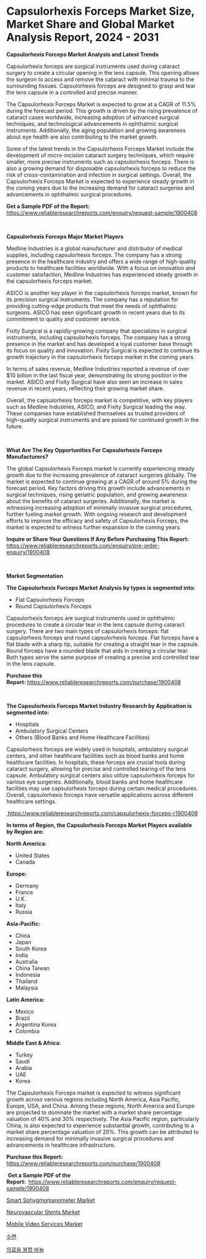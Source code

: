<p><h1>Capsulorhexis Forceps Market Size, Market Share and Global Market Analysis Report, 2024 - 2031</h1></p><p><strong>Capsulorhexis Forceps Market Analysis and Latest Trends</strong></p>
<p><p>Capsulorhexis forceps are surgical instruments used during cataract surgery to create a circular opening in the lens capsule. This opening allows the surgeon to access and remove the cataract with minimal trauma to the surrounding tissues. Capsulorhexis forceps are designed to grasp and tear the lens capsule in a controlled and precise manner.</p><p>The Capsulorhexis Forceps Market is expected to grow at a CAGR of 11.5% during the forecast period. This growth is driven by the rising prevalence of cataract cases worldwide, increasing adoption of advanced surgical techniques, and technological advancements in ophthalmic surgical instruments. Additionally, the aging population and growing awareness about eye health are also contributing to the market growth.</p><p>Some of the latest trends in the Capsulorhexis Forceps Market include the development of micro-incision cataract surgery techniques, which require smaller, more precise instruments such as capsulorhexis forceps. There is also a growing demand for disposable capsulorhexis forceps to reduce the risk of cross-contamination and infection in surgical settings. Overall, the Capsulorhexis Forceps Market is expected to experience steady growth in the coming years due to the increasing demand for cataract surgeries and advancements in ophthalmic surgical procedures.</p></p>
<p><strong>Get a Sample PDF of the Report:&nbsp;</strong> <a href="https://www.reliableresearchreports.com/enquiry/request-sample/1900408">https://www.reliableresearchreports.com/enquiry/request-sample/1900408</a></p>
<p>&nbsp;</p>
<p><strong>Capsulorhexis Forceps Major Market Players</strong></p>
<p><p>Medline Industries is a global manufacturer and distributor of medical supplies, including capsulorhexis forceps. The company has a strong presence in the healthcare industry and offers a wide range of high-quality products to healthcare facilities worldwide. With a focus on innovation and customer satisfaction, Medline Industries has experienced steady growth in the capsulorhexis forceps market.</p><p>ASICO is another key player in the capsulorhexis forceps market, known for its precision surgical instruments. The company has a reputation for providing cutting-edge products that meet the needs of ophthalmic surgeons. ASICO has seen significant growth in recent years due to its commitment to quality and customer service.</p><p>Fixity Surgical is a rapidly-growing company that specializes in surgical instruments, including capsulorhexis forceps. The company has a strong presence in the market and has developed a loyal customer base through its focus on quality and innovation. Fixity Surgical is expected to continue its growth trajectory in the capsulorhexis forceps market in the coming years.</p><p>In terms of sales revenue, Medline Industries reported a revenue of over $10 billion in the last fiscal year, demonstrating its strong position in the market. ASICO and Fixity Surgical have also seen an increase in sales revenue in recent years, reflecting their growing market share.</p><p>Overall, the capsulorhexis forceps market is competitive, with key players such as Medline Industries, ASICO, and Fixity Surgical leading the way. These companies have established themselves as trusted providers of high-quality surgical instruments and are poised for continued growth in the future.</p></p>
<p>&nbsp;</p>
<p><strong>What Are The Key Opportunities For Capsulorhexis Forceps Manufacturers?</strong></p>
<p><p>The global Capsulorhexis Forceps market is currently experiencing steady growth due to the increasing prevalence of cataract surgeries globally. The market is expected to continue growing at a CAGR of around 5% during the forecast period. Key factors driving this growth include advancements in surgical techniques, rising geriatric population, and growing awareness about the benefits of cataract surgeries. Additionally, the market is witnessing increasing adoption of minimally invasive surgical procedures, further fueling market growth. With ongoing research and development efforts to improve the efficacy and safety of Capsulorhexis Forceps, the market is expected to witness further expansion in the coming years.</p></p>
<p><strong>Inquire or Share Your Questions If Any Before Purchasing This Report:</strong> <a href="https://www.reliableresearchreports.com/enquiry/pre-order-enquiry/1900408">https://www.reliableresearchreports.com/enquiry/pre-order-enquiry/1900408</a></p>
<p>&nbsp;</p>
<p><strong>Market Segmentation</strong></p>
<p><strong>The Capsulorhexis Forceps Market Analysis by types is segmented into:</strong></p>
<p><ul><li>Flat Capsulorhexis Forceps</li><li>Round Capsulorhexis Forceps</li></ul></p>
<p><p>Capsulorhexis forceps are surgical instruments used in ophthalmic procedures to create a circular tear in the lens capsule during cataract surgery. There are two main types of capsulorhexis forceps: flat capsulorhexis forceps and round capsulorhexis forceps. Flat forceps have a flat blade with a sharp tip, suitable for creating a straight tear in the capsule. Round forceps have a rounded blade that aids in creating a circular tear. Both types serve the same purpose of creating a precise and controlled tear in the lens capsule.</p></p>
<p><strong>Purchase this Report:&nbsp;</strong><a href="https://www.reliableresearchreports.com/purchase/1900408">https://www.reliableresearchreports.com/purchase/1900408</a></p>
<p>&nbsp;</p>
<p><strong>The Capsulorhexis Forceps Market Industry Research by Application is segmented into:</strong></p>
<p><ul><li>Hospitals</li><li>Ambulatory Surgical Centers</li><li>Others (Blood Banks and Home Healthcare Facilities)</li></ul></p>
<p><p>Capsulorhexis forceps are widely used in hospitals, ambulatory surgical centers, and other healthcare facilities such as blood banks and home healthcare facilities. In hospitals, these forceps are crucial tools during cataract surgery, allowing for precise and controlled tearing of the lens capsule. Ambulatory surgical centers also utilize capsulorhexis forceps for various eye surgeries. Additionally, blood banks and home healthcare facilities may use capsulorhexis forceps during certain medical procedures. Overall, capsulorhexis forceps have versatile applications across different healthcare settings.</p></p>
<p><a href="https://www.reliableresearchreports.com/capsulorhexis-forceps-r1900408">&nbsp;https://www.reliableresearchreports.com/capsulorhexis-forceps-r1900408</a></p>
<p><strong>In terms of Region, the Capsulorhexis Forceps Market Players available by Region are:</strong></p>
<p>
    <p> <strong> North America: </strong>
        <ul>
            <li>United States</li>
            <li>Canada</li>
        </ul>
        </p> 
    <p> <strong> Europe: </strong>
        <ul>
            <li>Germany</li>
            <li>France</li>
            <li>U.K.</li>
            <li>Italy</li>
            <li>Russia</li>
        </ul>
        </p> 
    <p> <strong> Asia-Pacific: </strong>
        <ul>
            <li>China</li>
            <li>Japan</li>
            <li>South Korea</li>
            <li>India</li>
            <li>Australia</li>
            <li>China Taiwan</li>
            <li>Indonesia</li>
            <li>Thailand</li>
            <li>Malaysia</li>
        </ul>
        </p> 
    <p> <strong> Latin America: </strong>
        <ul>
            <li>Mexico</li>
            <li>Brazil</li>
            <li>Argentina Korea</li>
            <li>Colombia</li>
        </ul>
        </p> 
    <p> <strong> Middle East & Africa: </strong>
        <ul>
            <li>Turkey</li>
            <li>Saudi</li>
            <li>Arabia</li>
            <li>UAE</li>
            <li>Korea</li>
        </ul>
    </p>
    </p>
<p><p>The Capsulorhexis Forceps market is expected to witness significant growth across various regions including North America, Asia Pacific, Europe, USA, and China. Among these regions, North America and Europe are projected to dominate the market with a market share percentage valuation of 40% and 30% respectively. The Asia Pacific region, particularly China, is also expected to experience substantial growth, contributing to a market share percentage valuation of 20%. This growth can be attributed to increasing demand for minimally invasive surgical procedures and advancements in healthcare infrastructure.</p></p>
<p><strong>Purchase this Report: </strong><a href="https://www.reliableresearchreports.com/purchase/1900408">https://www.reliableresearchreports.com/purchase/1900408</a></p>
<p>&nbsp;<strong>Get a Sample PDF of the Report:&nbsp;&nbsp;</strong><a href="https://www.reliableresearchreports.com/enquiry/request-sample/1900408">https://www.reliableresearchreports.com/enquiry/request-sample/1900408</a></p>
<p><strong></strong></p>
<p><p><a href="https://github.com/guneycigdem35/Market-Research-Report-List-3/blob/main/smart-sphygmomanometer-market.md">Smart Sphygmomanometer Market</a></p><p><a href="https://github.com/Paul14Anderson63/Market-Research-Report-List-4/blob/main/neurovascular-stents-market.md">Neurovascular Stents Market</a></p><p><a href="https://www.linkedin.com/pulse/mobile-video-services-market-size-outlook-forecast-2024-2031-2o8zc?trackingId=gFufFaMTfjyhWoXDJ7tr%2FQ%3D%3D">Mobile Video Services Market</a></p><p><a href="https://github.com/Hubertstyenger6685/Market-Research-Report-List-1/blob/main/452452645944.md">수면</a></p><p><a href="https://github.com/anton65482023/Market-Research-Report-List-1/blob/main/341478845945.md">의료용 봉합 바늘</a></p></p>